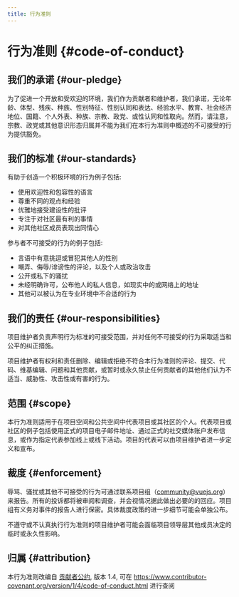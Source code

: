 ```yaml
---
title: 行为准则
---
```

# 行为准则 {#code-of-conduct}

## 我们的承诺 {#our-pledge}

为了促进一个开放和受欢迎的环境，我们作为贡献者和维护者，我们承诺，无论年龄、体型、残疾、种族、性别特征、性别认同和表达、经验水平、教育、社会经济地位、国籍、个人外表、种族、宗教、政党、或性认同和性取向。然而，请注意，宗教、政党或其他意识形态归属并不能为我们在本行为准则中概述的不可接受的行为提供豁免。

## 我们的标准 {#our-standards}

有助于创造一个积极环境的行为例子包括:

- 使用欢迎性和包容性的语言
- 尊重不同的观点和经验
- 优雅地接受建设性的批评
- 专注于对社区最有利的事情
- 对其他社区成员表现出同情心

参与者不可接受的行为的例子包括:

- 言语中有意挑逗或冒犯其他人的性别
- 嘲弄、侮辱/诽谤性的评论，以及个人或政治攻击
- 公开或私下的骚扰
- 未经明确许可，公布他人的私人信息，如现实中的或网络上的地址
- 其他可以被认为在专业环境中不合适的行为

## 我们的责任 {#our-responsibilities}

项目维护者负责声明行为标准的可接受范围，并对任何不可接受的行为采取适当和公平的纠正措施。

项目维护者有权利和责任删除、编辑或拒绝不符合本行为准则的评论、提交、代码、维基编辑、问题和其他贡献，或暂时或永久禁止任何贡献者的其他他们认为不适当、威胁性、攻击性或有害的行为。

## 范围 {#scope}

本行为准则适用于在项目空间和公共空间中代表项目或其社区的个人。代表项目或社区的例子包括使用正式的项目电子邮件地址、通过正式的社交媒体账户发布信息，或作为指定代表参加线上或线下活动。项目的代表可以由项目维护者进一步定义和宣布。

## 裁度 {#enforcement}

辱骂、骚扰或其他不可接受的行为可通过联系项目组（community@vuejs.org）来报告。所有的投诉都将被审阅和调查，并会视情况据此做出必要的的回应。项目组有义务对事件的报告人进行保密。具体裁度政策的进一步细节可能会单独公布。

不遵守或不认真执行行为准则的项目维护者可能会面临项目领导层其他成员决定的临时或永久性影响。

## 归属 {#attribution}

本行为准则改编自 [贡献者公约][homepage], 版本 1.4, 可在 https://www.contributor-covenant.org/version/1/4/code-of-conduct.html 进行查阅

[homepage]: https://www.contributor-covenant.org
